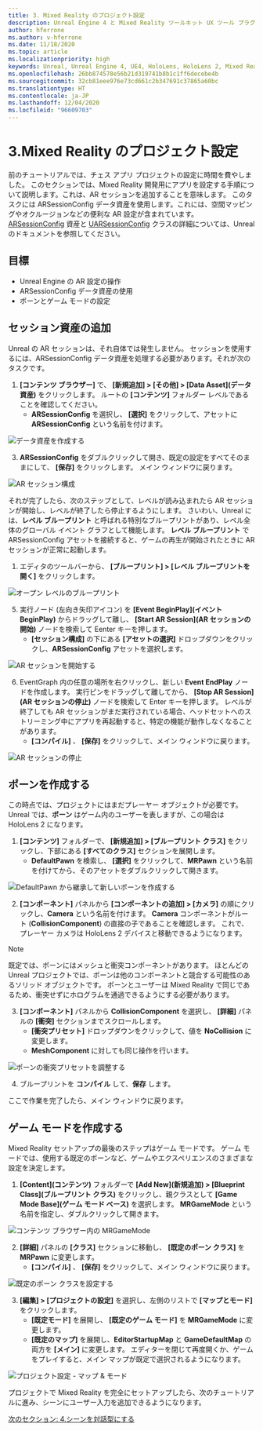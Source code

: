 ```yaml
---
title: 3. Mixed Reality のプロジェクト設定
description: Unreal Engine 4 と Mixed Reality ツールキット UX ツール プラグインを使用してチェス アプリを構築するためのチュートリアル シリーズのパート 6 の 3
author: hferrone
ms.author: v-hferrone
ms.date: 11/18/2020
ms.topic: article
ms.localizationpriority: high
keywords: Unreal, Unreal Engine 4, UE4, HoloLens, HoloLens 2, Mixed Reality, チュートリアル, はじめに, mrtk, uxt, UX ツール, ドキュメント, Mixed Reality ヘッドセット, Windows Mixed Reality ヘッドセット, 仮想現実ヘッドセット
ms.openlocfilehash: 26bb874578e56b21d319741b8b1c1ff6decebe4b
ms.sourcegitcommit: 32cb81eee976e73cd661c2b347691c37865a60bc
ms.translationtype: HT
ms.contentlocale: ja-JP
ms.lasthandoff: 12/04/2020
ms.locfileid: "96609703"
---
```

# <a name="3-setting-up-your-project-for-mixed-reality"></a>3.Mixed Reality のプロジェクト設定

前のチュートリアルでは、チェス アプリ プロジェクトの設定に時間を費やしました。 このセクションでは、Mixed Reality 開発用にアプリを設定する手順について説明します。これは、AR セッションを追加することを意味します。 このタスクには ARSessionConfig データ資産を使用します。これには、空間マッピングやオクルージョンなどの便利な AR 設定が含まれています。 [ARSessionConfig](https://docs.unrealengine.com/en-US/PythonAPI/class/ARSessionConfig.html) 資産と [UARSessionConfig](https://docs.unrealengine.com/en-US/API/Runtime/AugmentedReality/UARSessionConfig/index.html) クラスの詳細については、Unreal のドキュメントを参照してください。

## <a name="objectives"></a>目標

* Unreal Engine の AR 設定の操作
* ARSessionConfig データ資産の使用
* ポーンとゲーム モードの設定

## <a name="adding-the-session-asset"></a>セッション資産の追加

Unreal の AR セッションは、それ自体では発生しません。 セッションを使用するには、ARSessionConfig データ資産を処理する必要があります。それが次のタスクです。

1. **[コンテンツ ブラウザー]** で、 **[新規追加] > [その他] > [Data Asset]\(データ資産\)** をクリックします。 ルートの **[コンテンツ]** フォルダー レベルであることを確認してください。
    * **ARSessionConfig** を選択し、 **[選択]** をクリックして、アセットに **ARSessionConfig** という名前を付けます。

![データ資産を作成する](images/unreal-uxt/3-createasset.PNG)

3. **ARSessionConfig** をダブルクリックして開き、既定の設定をすべてそのままにして、 **[保存]** をクリックします。 メイン ウィンドウに戻ります。

![AR セッション構成](images/unreal-uxt/3-arsessionconfig.PNG)

それが完了したら、次のステップとして、レベルが読み込まれたら AR セッションが開始し、レベルが終了したら停止するようにします。 さいわい、Unreal には、**レベル ブループリント** と呼ばれる特別なブループリントがあり、レベル全体のグローバル イベント グラフとして機能します。 **レベル ブループリント** で ARSessionConfig アセットを接続すると、ゲームの再生が開始されたときに AR セッションが正常に起動します。

1. エディタのツールバーから、 **[ブループリント] > [レベル ブループリントを開く]** をクリックします。

![オープン レベルのブループリント](images/unreal-uxt/3-level-blueprint.PNG)

5. 実行ノード (左向き矢印アイコン) を **[Event BeginPlay]\(イベント BeginPlay\)** からドラッグして離し、 **[Start AR Session]\(AR セッションの開始\)** ノードを検索して Eenter キーを押します。  
    * **[セッション構成]** の下にある **[アセットの選択]** ドロップダウンをクリックし、**ARSessionConfig** アセットを選択します。

![AR セッションを開始する](images/unreal-uxt/3-start-ar-session.PNG)

6. EventGraph 内の任意の場所を右クリックし、新しい **Event EndPlay** ノードを作成します。 実行ピンをドラッグして離してから、 **[Stop AR Session]\(AR セッションの停止\)** ノードを検索して Enter キーを押します。 レベルが終了しても AR セッションがまだ実行されている場合、ヘッドセットへのストリーミング中にアプリを再起動すると、特定の機能が動作しなくなることがあります。
    * **[コンパイル]** 、 **[保存]** をクリックして、メイン ウィンドウに戻ります。

![AR セッションの停止](images/unreal-uxt/3-stoparsession.PNG)

## <a name="create-a-pawn"></a>ポーンを作成する

この時点では、プロジェクトにはまだプレーヤー オブジェクトが必要です。 Unreal では、**ポーン** はゲーム内のユーザーを表しますが、この場合は HoloLens 2 になります。

1. **[コンテンツ]** フォルダーで、 **[新規追加] > [ブループリント クラス]** をクリックし、下部にある **[すべてのクラス]** セクションを展開します。
    * **DefaultPawn** を検索し、 **[選択]** をクリックして、**MRPawn** という名前を付けてから、そのアセットをダブルクリックして開きます。

![DefaultPawn から継承して新しいポーンを作成する](images/unreal-uxt/3-defaultpawn.PNG)

2. **[コンポーネント]** パネルから **[コンポーネントの追加] > [カメラ]** の順にクリックし、**Camera** という名前を付けます。 **Camera** コンポーネントがルート (**CollisionComponent**) の直接の子であることを確認します。 これで、プレーヤー カメラは HoloLens 2 デバイスと移動できるようになります。

> [!NOTE]
> 既定では、ポーンにはメッシュと衝突コンポーネントがあります。 ほとんどの Unreal プロジェクトでは、ポーンは他のコンポーネントと競合する可能性のあるソリッド オブジェクトです。 ポーンとユーザーは Mixed Reality で同じであるため、衝突せずにホログラムを通過できるようにする必要があります。

3. **[コンポーネント]** パネルから **CollisionComponent** を選択し、 **[詳細]** パネルの **[衝突]** セクションまでスクロールします。
    * **[衝突プリセット]** ドロップダウンをクリックして、値を **NoCollision** に変更します。
    * **MeshComponent** に対しても同じ操作を行います。

![ポーンの衝突プリセットを調整する](images/unreal-uxt/3-nocollision.PNG)

4. ブループリントを **コンパイル** して、**保存** します。

ここで作業を完了したら、メイン ウィンドウに戻ります。

## <a name="create-a-game-mode"></a>ゲーム モードを作成する

Mixed Reality セットアップの最後のステップはゲーム モードです。 ゲーム モードでは、使用する既定のポーンなど、ゲームやエクスペリエンスのさまざまな設定を決定します。

1.  **[Content]\(コンテンツ\)** フォルダーで **[Add New]\(新規追加\) > [Blueprint Class]\(ブループリント クラス\)** をクリックし、親クラスとして **[Game Mode Base]\(ゲーム モード ベース\)** を選択します。 **MRGameMode** という名前を指定し、ダブルクリックして開きます。

![コンテンツ ブラウザー内の MRGameMode](images/unreal-uxt/3-gamemode.PNG)

2.  **[詳細]** パネルの **[クラス]** セクションに移動し、 **[既定のポーン クラス]** を **MRPawn** に変更します。
    * **[コンパイル]** 、 **[保存]** をクリックして、メイン ウィンドウに戻ります。

![既定のポーン クラスを設定する](images/unreal-uxt/3-setpawn.PNG)

3.  **[編集] > [プロジェクトの設定]** を選択し、左側のリストで **[マップとモード]** をクリックします。
    * **[既定モード]** を展開し、 **[既定のゲーム モード]** を **MRGameMode** に変更します。
    * **[既定のマップ]** を展開し、**EditorStartupMap** と **GameDefaultMap** の両方を **[メイン]** に変更します。 エディターを閉じて再度開くか、ゲームをプレイすると、メイン マップが既定で選択されるようになります。

![プロジェクト設定 - マップ & モード](images/unreal-uxt/3-mapsandmodes.PNG)

プロジェクトで Mixed Reality を完全にセットアップしたら、次のチュートリアルに進み、シーンにユーザー入力を追加できるようになります。

[次のセクション: 4.シーンを対話型にする](unreal-uxt-ch4.md)
